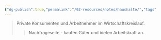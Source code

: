 ```yaml
---
{"dg-publish":true,"permalink":"/02-resources/notes/haushalte/","tags":["wirtschaft/akteure","wirtschaft/bwl"],"noteIcon":"","updated":"2025-09-27T01:32:44.000+02:00"}
---
```


>Private Konsumenten und Arbeitnehmer im Wirtschaftskreislauf.
>>Nachfrageseite - kaufen Güter und bieten Arbeitskraft an.